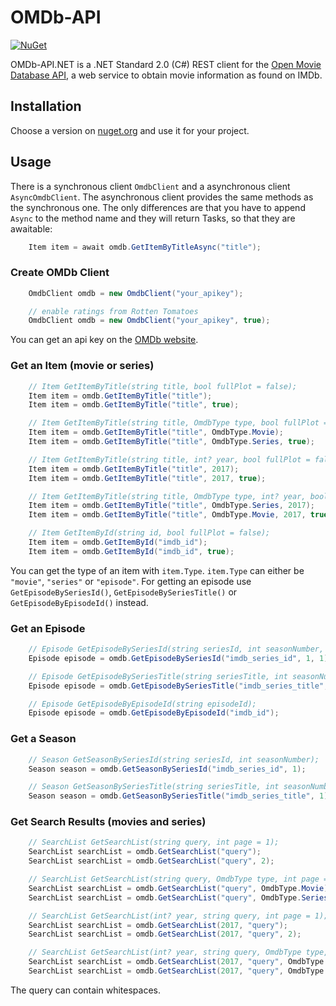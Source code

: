 # OMDb-API

[![NuGet](https://img.shields.io/nuget/v/OmdbApiNet.svg)](https://www.nuget.org/packages/OmdbApiNet/)

OMDb-API.NET is a .NET Standard 2.0 (C#) REST client for the [Open Movie Database API](http://www.omdbapi.com/), a web service to obtain movie information as found on IMDb.

## Installation

Choose a version on [nuget.org](https://www.nuget.org/packages/OmdbApiNet/) and use it for your project.

## Usage

There is a synchronous client `OmdbClient` and a asynchronous client `AsyncOmdbClient`. The asynchronous client provides the same methods as the synchronous one. The only differences are that you have to append `Async` to the method name and they will return Tasks, so that they are awaitable:

```cs
    Item item = await omdb.GetItemByTitleAsync("title");
```

### Create OMDb Client

```cs
    OmdbClient omdb = new OmdbClient("your_apikey");

    // enable ratings from Rotten Tomatoes
    OmdbClient omdb = new OmdbClient("your_apikey", true);
```

You can get an api key on the [OMDb website](http://www.omdbapi.com/).

### Get an Item (movie or series)

```cs
    // Item GetItemByTitle(string title, bool fullPlot = false);
    Item item = omdb.GetItemByTitle("title");
    Item item = omdb.GetItemByTitle("title", true);

    // Item GetItemByTitle(string title, OmdbType type, bool fullPlot = false);
    Item item = omdb.GetItemByTitle("title", OmdbType.Movie);
    Item item = omdb.GetItemByTitle("title", OmdbType.Series, true);

    // Item GetItemByTitle(string title, int? year, bool fullPlot = false);
    Item item = omdb.GetItemByTitle("title", 2017);
    Item item = omdb.GetItemByTitle("title", 2017, true);

    // Item GetItemByTitle(string title, OmdbType type, int? year, bool fullPlot = false);
    Item item = omdb.GetItemByTitle("title", OmdbType.Series, 2017);
    Item item = omdb.GetItemByTitle("title", OmdbType.Movie, 2017, true);

    // Item GetItemById(string id, bool fullPlot = false);
    Item item = omdb.GetItemById("imdb_id");
    Item item = omdb.GetItemById("imdb_id", true);
```

You can get the type of an item with `item.Type`. `item.Type` can either be `"movie"`, `"series"` or `"episode"`.
For getting an episode use `GetEpisodeBySeriesId()`, `GetEpisodeBySeriesTitle()` or `GetEpisodeByEpisodeId()` instead.

### Get an Episode

```cs
    // Episode GetEpisodeBySeriesId(string seriesId, int seasonNumber, int episodeNumber);
    Episode episode = omdb.GetEpisodeBySeriesId("imdb_series_id", 1, 1);

    // Episode GetEpisodeBySeriesTitle(string seriesTitle, int seasonNumber, int episodeNumber);
    Episode episode = omdb.GetEpisodeBySeriesTitle("imdb_series_title", 1, 1);

    // Episode GetEpisodeByEpisodeId(string episodeId);
    Episode episode = omdb.GetEpisodeByEpisodeId("imdb_id");
```

### Get a Season

```cs
    // Season GetSeasonBySeriesId(string seriesId, int seasonNumber);
    Season season = omdb.GetSeasonBySeriesId("imdb_series_id", 1);

    // Season GetSeasonBySeriesTitle(string seriesTitle, int seasonNumber);
    Season season = omdb.GetSeasonBySeriesTitle("imdb_series_title", 1);
```

### Get Search Results (movies and series)

```cs
    // SearchList GetSearchList(string query, int page = 1);
    SearchList searchList = omdb.GetSearchList("query");
    SearchList searchList = omdb.GetSearchList("query", 2);

    // SearchList GetSearchList(string query, OmdbType type, int page = 1);
    SearchList searchList = omdb.GetSearchList("query", OmdbType.Movie);
    SearchList searchList = omdb.GetSearchList("query", OmdbType.Series, 2);

    // SearchList GetSearchList(int? year, string query, int page = 1);
    SearchList searchList = omdb.GetSearchList(2017, "query");
    SearchList searchList = omdb.GetSearchList(2017, "query", 2);

    // SearchList GetSearchList(int? year, string query, OmdbType type, int page = 1);
    SearchList searchList = omdb.GetSearchList(2017, "query", OmdbType.Movie);
    SearchList searchList = omdb.GetSearchList(2017, "query", OmdbType.Series, 2);
```

The query can contain whitespaces.
